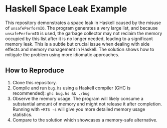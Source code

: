 # Haskell Space Leak Example

This repository demonstrates a space leak in Haskell caused by the misuse of `unsafePerformIO`. The program generates a very large list, and because `unsafePerformIO` is used, the garbage collector may not reclaim the memory occupied by this list after it is no longer needed, leading to a significant memory leak.  This is a subtle but crucial issue when dealing with side effects and memory management in Haskell.  The solution shows how to mitigate the problem using more idiomatic approaches.

## How to Reproduce

1. Clone this repository.
2. Compile and run `bug.hs` using a Haskell compiler (GHC is recommended): `ghc bug.hs && ./bug`
3. Observe the memory usage.  The program will likely consume a substantial amount of memory and might not release it after completion.  Running with `+RTS -s` will give you more detailed memory usage statistics.
4. Compare to the solution which showcases a memory-safe alternative.
